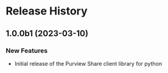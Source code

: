 # Release History

## 1.0.0b1 (2023-03-10)

### New Features

- Initial release of the Purview Share client library for python